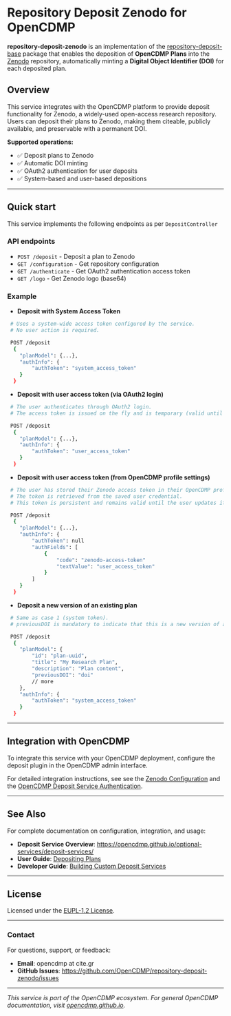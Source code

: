 # Repository Deposit Zenodo for OpenCDMP

**repository-deposit-zenodo** is an implementation of the [repository-deposit-base](https://github.com/OpenCDMP/repository-deposit-base) package that enables the deposition of **OpenCDMP Plans** into the [Zenodo](https://zenodo.org/) repository, automatically minting a **Digital Object Identifier (DOI)** for each deposited plan.

## Overview

This service integrates with the OpenCDMP platform to provide deposit functionality for Zenodo, a widely-used open-access research repository. Users can deposit their plans to Zenodo, making them citeable, publicly available, and preservable with a permanent DOI.

**Supported operations:**
- ✅ Deposit plans to Zenodo
- ✅ Automatic DOI minting
- ✅ OAuth2 authentication for user deposits
- ✅ System-based and user-based depositions

---

## Quick start

This service implements the following endpoints as per `DepositController`

### API endpoints

- `POST /deposit` - Deposit a plan to Zenodo
- `GET /configuration` - Get repository configuration
- `GET /authenticate` - Get OAuth2 authentication access token
- `GET /logo` - Get Zenodo logo (base64)

### Example

- **Deposit with System Access Token**
```bash
 # Uses a system-wide access token configured by the service.
 # No user action is required.

 POST /deposit
  {
    "planModel": {...},
    "authInfo": {
        "authToken": "system_access_token"
    } 
  }
```

- **Deposit with user access token (via OAuth2 login)**
```bash
 # The user authenticates through OAuth2 login.
 # The access token is issued on the fly and is temporary (valid until the session expires).

 POST /deposit
  {
    "planModel": {...},
    "authInfo": {
        "authToken": "user_access_token"
    } 
  }
```

- **Deposit with user access token (from OpenCDMP profile settings)**
```bash
 # The user has stored their Zenodo access token in their OpenCDMP profile settings (see https://opencdmp.github.io/user-guide/profile-settings/#external-plugin-settings).
 # The token is retrieved from the saved user credential.
 # This token is persistent and remains valid until the user updates it in their profile.

 POST /deposit
  {
    "planModel": {...},
    "authInfo": {
        "authToken": null
        "authFields": [
            {
                "code": "zenodo-access-token"
                "textValue": "user_access_token"
            }
        ]
    } 
  }
```


- **Deposit a new version of an existing plan**
```bash
 # Same as case 1 (system token).
 # previousDOI is mandatory to indicate that this is a new version of an existing deposit in this repository.

 POST /deposit
  {
    "planModel": {
        "id": "plan-uuid",
        "title": "My Research Plan",
        "description": "Plan content",
        "previousDOI": "doi"
        // more
    },
    "authInfo": {
        "authToken": "system_access_token"
    } 
  }
```
---

## Integration with OpenCDMP

To integrate this service with your OpenCDMP deployment, configure the deposit plugin in the OpenCDMP admin interface.

For detailed integration instructions, see see the [Zenodo Configuration](https://opencdmp.github.io/getting-started/configuration/backend/deposit/#zenodo) and the [OpenCDMP Deposit Service Authentication](https://opencdmp.github.io/getting-started/configuration/backend/#deposit-service-authentication).

---

## See Also

For complete documentation on configuration, integration, and usage:

- **Deposit Service Overview**: https://opencdmp.github.io/optional-services/deposit-services/
- **User Guide**: [Depositing Plans](https://opencdmp.github.io/user-guide/plans/deposit-a-plan/)
- **Developer Guide**: [Building Custom Deposit Services](https://opencdmp.github.io/developers/plugins/deposit/)

---

## License

Licensed under the [EUPL-1.2 License](LICENSE).

---

### Contact

For questions, support, or feedback:

- **Email**: opencdmp at cite.gr
- **GitHub Issues**: https://github.com/OpenCDMP/repository-deposit-zenodo/issues
---

*This service is part of the OpenCDMP ecosystem. For general OpenCDMP documentation, visit [opencdmp.github.io](https://opencdmp.github.io).*
